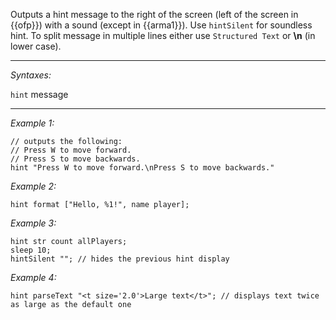 Outputs a hint message to the right of the screen (left of the screen in {{ofp}}) with a sound (except in {{arma1}}). Use `hintSilent` for soundless hint. To split message in multiple lines either use `Structured Text` or **\n** (in lower case).


---
*Syntaxes:*

`hint` message

---
*Example 1:*

```sqf
// outputs the following:
// Press W to move forward.
// Press S to move backwards.
hint "Press W to move forward.\nPress S to move backwards."
```

*Example 2:*

```sqf
hint format ["Hello, %1!", name player];
```

*Example 3:*

```sqf
hint str count allPlayers;
sleep 10;
hintSilent ""; // hides the previous hint display
```

*Example 4:*

```sqf
hint parseText "<t size='2.0'>Large text</t>"; // displays text twice as large as the default one
```